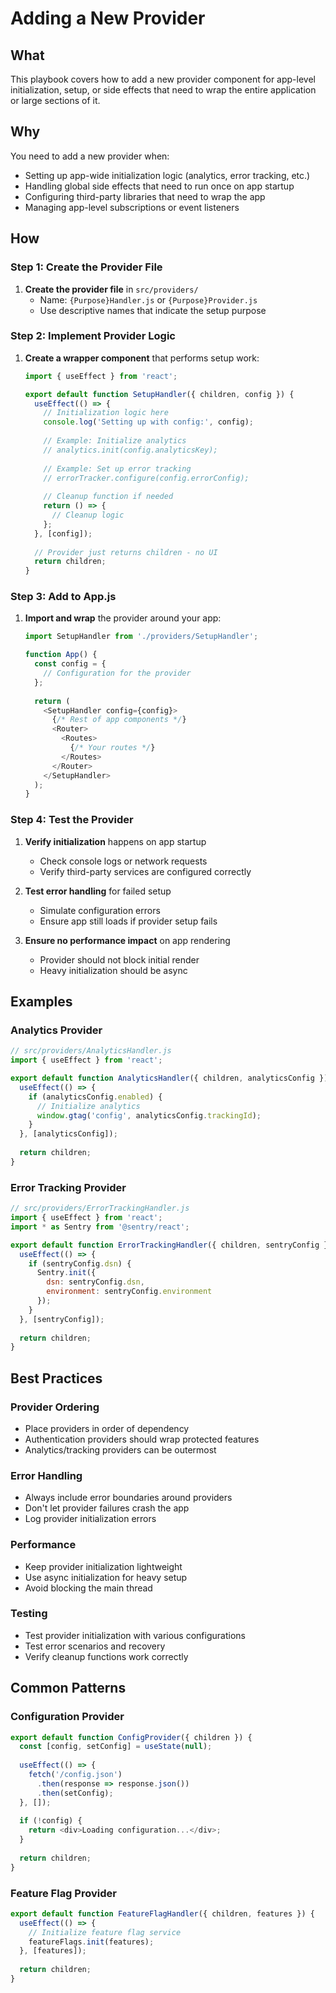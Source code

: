 # Adding a New Provider

## What
This playbook covers how to add a new provider component for app-level initialization, setup, or side effects that need to wrap the entire application or large sections of it.

## Why
You need to add a new provider when:
- Setting up app-wide initialization logic (analytics, error tracking, etc.)
- Handling global side effects that need to run once on app startup
- Configuring third-party libraries that need to wrap the app
- Managing app-level subscriptions or event listeners

## How

### Step 1: Create the Provider File
1. **Create the provider file** in `src/providers/`
   - Name: `{Purpose}Handler.js` or `{Purpose}Provider.js`
   - Use descriptive names that indicate the setup purpose

### Step 2: Implement Provider Logic
1. **Create a wrapper component** that performs setup work:
   ```javascript
   import { useEffect } from 'react';
   
   export default function SetupHandler({ children, config }) {
     useEffect(() => {
       // Initialization logic here
       console.log('Setting up with config:', config);
       
       // Example: Initialize analytics
       // analytics.init(config.analyticsKey);
       
       // Example: Set up error tracking
       // errorTracker.configure(config.errorConfig);
       
       // Cleanup function if needed
       return () => {
         // Cleanup logic
       };
     }, [config]);
     
     // Provider just returns children - no UI
     return children;
   }
   ```

### Step 3: Add to App.js
1. **Import and wrap** the provider around your app:
   ```javascript
   import SetupHandler from './providers/SetupHandler';
   
   function App() {
     const config = {
       // Configuration for the provider
     };
     
     return (
       <SetupHandler config={config}>
         {/* Rest of app components */}
         <Router>
           <Routes>
             {/* Your routes */}
           </Routes>
         </Router>
       </SetupHandler>
     );
   }
   ```

### Step 4: Test the Provider
1. **Verify initialization** happens on app startup
   - Check console logs or network requests
   - Verify third-party services are configured correctly
   
2. **Test error handling** for failed setup
   - Simulate configuration errors
   - Ensure app still loads if provider setup fails
   
3. **Ensure no performance impact** on app rendering
   - Provider should not block initial render
   - Heavy initialization should be async

## Examples

### Analytics Provider
```javascript
// src/providers/AnalyticsHandler.js
import { useEffect } from 'react';

export default function AnalyticsHandler({ children, analyticsConfig }) {
  useEffect(() => {
    if (analyticsConfig.enabled) {
      // Initialize analytics
      window.gtag('config', analyticsConfig.trackingId);
    }
  }, [analyticsConfig]);
  
  return children;
}
```

### Error Tracking Provider
```javascript
// src/providers/ErrorTrackingHandler.js
import { useEffect } from 'react';
import * as Sentry from '@sentry/react';

export default function ErrorTrackingHandler({ children, sentryConfig }) {
  useEffect(() => {
    if (sentryConfig.dsn) {
      Sentry.init({
        dsn: sentryConfig.dsn,
        environment: sentryConfig.environment
      });
    }
  }, [sentryConfig]);
  
  return children;
}
```

## Best Practices

### Provider Ordering
- Place providers in order of dependency
- Authentication providers should wrap protected features
- Analytics/tracking providers can be outermost

### Error Handling
- Always include error boundaries around providers
- Don't let provider failures crash the app
- Log provider initialization errors

### Performance
- Keep provider initialization lightweight
- Use async initialization for heavy setup
- Avoid blocking the main thread

### Testing
- Test provider initialization with various configurations
- Test error scenarios and recovery
- Verify cleanup functions work correctly

## Common Patterns

### Configuration Provider
```javascript
export default function ConfigProvider({ children }) {
  const [config, setConfig] = useState(null);
  
  useEffect(() => {
    fetch('/config.json')
      .then(response => response.json())
      .then(setConfig);
  }, []);
  
  if (!config) {
    return <div>Loading configuration...</div>;
  }
  
  return children;
}
```

### Feature Flag Provider
```javascript
export default function FeatureFlagHandler({ children, features }) {
  useEffect(() => {
    // Initialize feature flag service
    featureFlags.init(features);
  }, [features]);
  
  return children;
}
```
